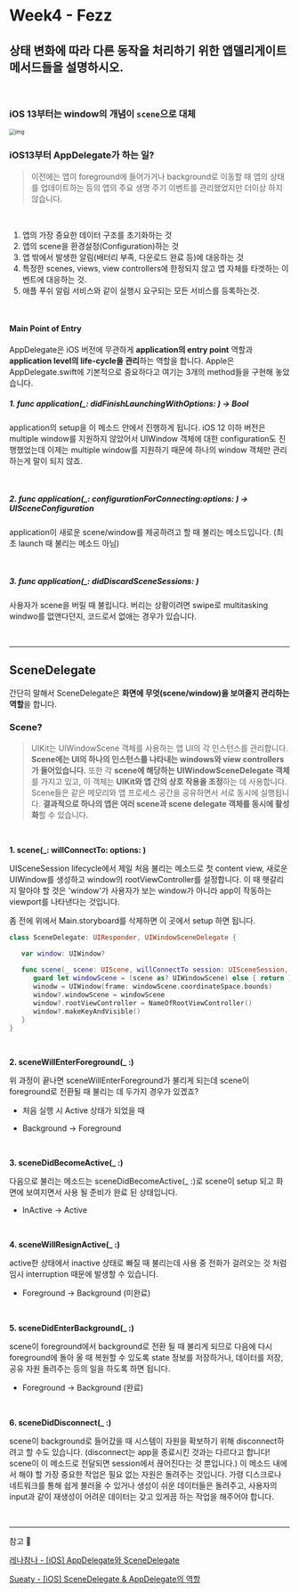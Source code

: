 # Week4 - Fezz

## 상태 변화에 따라 다른 동작을 처리하기 위한 앱델리게이트 메서드들을 설명하시오.

<br>

### iOS 13부터는 window의 개념이 `scene`으로 대체

<img src="https://i.imgur.com/tGlsHON.png" alt="img" style="zoom: 67%;" />

<br>

### iOS13부터 AppDelegate가 하는 일?

> 이전에는 앱이 foreground에 들어가거나 background로 이동할 때 앱의 상태를 업데이트하는 등의 앱의 주요 생명 주기 이벤트를 관리했었지만 더이상 하지 않습니다.

<br>

1. 앱의 가장 중요한 데이터 구조를 초기화하는 것
2. 앱의 scene을 환경설정(Configuration)하는 것
3. 앱 밖에서 발생한 알림(배터리 부족, 다운로드 완료 등)에 대응하는 것
4. 특정한 scenes, views, view controllers에 한정되지 않고 앱 자체를 타겟하는 이벤트에 대응하는 것.
5. 애플 푸쉬 알림 서비스와 같이 실행시 요구되는 모든 서비스를 등록하는것.

<br>

#### Main Point of Entry

AppDelegate은 iOS 버전에 무관하게 **application의 entry point** 역할과 **application level의 life-cycle을 관리**하는 역할을 합니다. Apple은 AppDelegate.swift에 기본적으로 중요하다고 여기는 3개의 method들을 구현해 놓았습니다. 

##### **1. func application(_: didFinishLaunchingWithOptions: ) -> Bool**

application의 setup을 이 메소드 안에서 진행하게 됩니다. iOS 12 이하 버전은 multiple window를 지원하지 않았어서 UIWindow 객체에 대한 configuration도 진행했었는데 이제는 multiple window를 지원하기 때문에 하나의 window 객체만 관리하는게 말이 되지 않죠.

<br>

##### **2. func application(_: configurationForConnecting:options: ) -> UISceneConfiguration**

application이 새로운 scene/window를 제공하려고 할 때 불리는 메소드입니다. (최초 launch 때 불리는 메소드 아님)

 <br>

##### **3. func application(_: didDiscardSceneSessions: )**

사용자가 scene을 버릴 때 불립니다. 버리는 상황이려면 swipe로 multitasking windwo를 없앤다던지, 코드로서 없애는 경우가 있습니다. 

<br>

---

## SceneDelegate

간단히 말해서 SceneDelegate은 **화면에 무엇(scene/window)을 보여줄지 관리하는 역할**을 합니다. 

### Scene? 

> UIKit는 UIWindowScene 객체를 사용하는 앱 UI의 각 인스턴스를 관리합니다. **Scene에는 UI의 하나의 인스턴스를 나타내는 windows와 view controllers가 들어있습니다.** 또한 각 **scene에 해당하는 UIWindowSceneDelegate 객체**를 가지고 있고, 이 객체는 **UIKit와 앱 간의 상호 작용을 조정**하는 데 사용합니다. Scene들은 같은 메모리와 앱 프로세스 공간을 공유하면서 서로 동시에 실행됩니다. **결과적으로 하나의 앱은 여러 scene과 scene delegate 객체를 동시에 활성화**할 수 있습니다.

 <br>

**1. scene(_: willConnectTo: options: )**

UISceneSession lifecycle에서 제일 처음 불리는 메소드로 첫 content view, 새로운 UIWindow를 생성하고 window의 rootViewController를 설정합니다. 이 때 헷갈리지 말아야 할 것은 'window'가 사용자가 보는 window가 아니라 app이 작동하는 viewport를 나타낸다는 것입니다.

좀 전에 위에서 Main.storyboard를 삭제하면 이 곳에서 setup 하면 됩니다.

```swift
class SceneDelegate: UIResponder, UIWindowSceneDelegate {

   var window: UIWindow?
   
   func scene(_ scene: UIScene, willConnectTo session: UISceneSession, options connectionOptions: UIScene.ConnectionOptions) {
      guard let windowScene = (scene as? UIWindowScene) else { return }
      winodw = UIWindow(frame: windowScene.coordinateSpace.bounds)
      window?.windowScene = windowScene
      window?.rootViewController = NameOfRootViewController()
      window?.makeKeyAndVisible()
   }
}
```

  <br>

**2. sceneWillEnterForeground(_ :)**

위 과정이 끝나면 sceneWillEnterForeground가 불리게 되는데 scene이 foreground로 전환될 때 불리는 데 두가지 경우가 있겠죠?

- 처음 실행 시 Active 상태가 되었을 때
- Background → Foreground 

  <br>

**3. sceneDidBecomeActive(_ :)**

다음으로 불리는 메소드는 sceneDidBecomeActive(_ :)로 scene이 setup 되고 화면에 보여지면서 사용 될 준비가 완료 된 상태입니다. 

- InActive → Active

  <br>

**4. sceneWillResignActive(_ :)**

active한 상태에서 inactive 상태로 빠질 때 불리는데 사용 중 전화가 걸려오는 것 처럼 임시 interruption 때문에 발생할 수 있습니다.

- Foreground -> Background (미완료)

  <br>

**5. sceneDidEnterBackground(_ :)**

scene이 foreground에서 background로 전환 될 때 불리게 되므로 다음에 다시 foreground에 돌아 올 때 복원할 수 있도록 state 정보를 저장하거나, 데이터를 저장, 공유 자원 돌려주는 등의 일을 하도록 하면 됩니다.

- Foreground -> Background (완료)

  <br>

**6. sceneDidDisconnect(_ :)**

scene이 background로 들어갔을 때 시스템이 자원을 확보하기 위해 disconnect하려고 할 수도 있습니다. (disconnect는 app을 종료시킨 것과는 다르다고 합니다! scene이 이 메소드로 전달되면 session에서 끊어진다는 것 뿐입니다.) 이 메소드 내에서 해야 할 가장 중요한 작업은 필요 없는 자원은 돌려주는 것입니다. 가령 디스크로나 네트워크를 통해 쉽게 불러올 수 있거나 생성이 쉬운 데이터들은 돌려주고, 사용자의 input과 같이 재생성이 어려운 데이터는 갖고 있게끔 하는 작업을 해주어야 합니다.

<br>

---

참고 📄

[레나참나 - [iOS] AppDelegate와 SceneDelegate](https://lena-chamna.netlify.app/post/appdelegate_and_scenedelegate/)

[Sueaty - [iOS] SceneDelegate & AppDelegate의 역할](https://sueaty.tistory.com/134)



